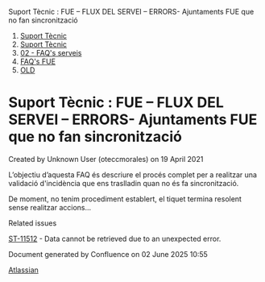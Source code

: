 Suport Tècnic : FUE – FLUX DEL SERVEI – ERRORS- Ajuntaments FUE que no fan sincronització  

1.  [Suport Tècnic](index.html)
2.  [Suport Tècnic](13893782.html)
3.  [02 - FAQ's serveis](26313393.html)
4.  [FAQ's FUE](28705571.html)
5.  [OLD](OLD_93356807.html)

Suport Tècnic : FUE – FLUX DEL SERVEI – ERRORS- Ajuntaments FUE que no fan sincronització
=========================================================================================

Created by Unknown User (oteccmorales) on 19 April 2021

L’objectiu d’aquesta FAQ és descriure el procés complet per a realitzar una validació d'incidència que ens traslladin quan no és fa sincronització.

De moment, no tenim procediment establert, el tiquet termina resolent sense realitzar accions...

Related issues

[ST-11512](https://contacte.aoc.cat/browse/ST-11512?src=confmacro) - Data cannot be retrieved due to an unexpected error.

Document generated by Confluence on 02 June 2025 10:55

[Atlassian](http://www.atlassian.com/)